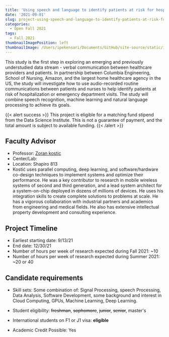 ```yaml
---
title: 'Using speech and language to identify patients at risk for hospitalizations and emergency department visits in homecare'
date: '2021-09-01'
slug: project-using-speech-and-language-to-identify-patients-at-risk-for-hospitalizations-and-emergency-department-visits-in-homecare
categories:
  - Open Fall 2021
tags:
  - Fall 2021
thumbnailImagePosition: left
thumbnailImage: /Users/ipekensari/Documents/GitHub/site-source/static/img/construction.png
---
```

This study is the first step in exploring an emerging and previously understudied data stream - verbal communication between healthcare providers and patients. In partnership between Columbia Engineering, School of Nursing, Amazon, and the largest home healthcare agency in the US, the study will investigate how to use audio-recorded routine communications between patients and nurses to help identify patients at risk of hospitalization or emergency department visits. The study will combine speech recognition, machine learning and natural language processing to achieve its goals. 

<!--more-->



{{< alert success >}}
This project is eligible for a matching fund stipend from the Data Science Institute. This is not a guarantee of payment, and the total amount is subject to available funding.
{{< /alert >}}

## Faculty Advisor
+ Professor: [Zoran kostic](https://sites.google.com/site/mobiledcc/zk-my-page)
+ Center/Lab: 
+ Location: Shapiro 813
+ Kostić uses parallel computing, deep learning, and software/hardware co-design techniques to implement systems and optimize their performance. He was a key contributor to research in mobile wireless systems of second and third generation, and a lead system architect for a system-on-chip deployed in dozens of millions of devices. He uses his integration skills to create complete solutions to problems at scale. He has a vigorous collaboration with industrial partners and academics from engineering and medical fields. He also has extensive intellectual property development and consulting experience.

## Project Timeline
+ Earliest starting date: 9/13/21
+ End date: 12/30/21
+ Number of hours per week of research expected during Fall 2021: ~10
+ Number of hours per week of research expected during Summer 2021: ~20 or 40

## Candidate requirements
+ Skill sets: 
  Some combination of:  Signal Processing, speech Processing, Data Analysis, Software Development, some background and interest in Cloud Computing, GPUs, Machine Learning, Deep Learning.
  
+ Student eligibility: ~~freshman~~, ~~sophomore~~, ~~junior~~, ~~senior~~, master's
+ International students on F1 or J1 visa: **eligible**
+ Academic Credit Possible: Yes

